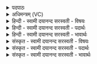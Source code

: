 <details><summary>पदपाठः</summary>

सीसे॑न। तन्त्र॑म्। मन॑सा। म॒नी॒षिणः॑। ऊ॒र्णा॒सू॒त्रेणेत्यू॑र्णाऽसू॒त्रेण॑। क॒वयः॑। व॒य॒न्ति॒। अ॒श्विना॑। य॒ज्ञम्। स॒वि॒ता। सर॑स्वती। इन्द्र॑स्य। रू॒पम्। वरु॑णः। भि॒ष॒ज्यन्। ८०।
</details>

<details><summary>अधिमन्त्रम् (VC)</summary>

- सविता देवता
- शङ्ख ऋषिः
- भुरिक्त्रिष्टुप्
- धैवतः
</details>

<details><summary>हिन्दी - स्वामी दयानन्द सरस्वती  - विषयः</summary>

विद्वानों के तुल्य अन्यों को भी आचरण करना चाहिये, इस विषय को अगले मन्त्र में कहा है ॥
</details>

<details><summary>हिन्दी - स्वामी दयानन्द सरस्वती  - पदार्थः</summary>

पदार्थान्वयभाषाः -  हे मनुष्यो ! जैसे (कवयः) विद्वान् (मनीषिणः) बुद्धिमान् लोग (सीसेन) सीसे के पात्र के समान कोमल (ऊर्णासूत्रेण) ऊन के सूत्र से कम्बल के तुल्य प्रयोजनसाधक (मनसा) अन्तःकरण से (तन्त्रम्) कुटुम्ब के धारण के समान यन्त्रकलाओं को (वयन्ति) रचते हैं, जैसे (सविता) अनेक विद्या-व्यवहारों में प्रेरणा करनेहारा पुरुष और (सरस्वती) उत्तम विद्यायुक्त स्त्री तथा (अश्विना) विद्याओं में व्याप्त पढ़ाने और उपदेश करनेहारे दो पुरुष (यज्ञम्) संगति=मेल करने योग्य व्यवहार को करते हैं, जैसे (भिषज्यन्) चिकित्सा की इच्छा करता हुआ (वरुणः) श्रेष्ठ पुरुष (इन्द्रस्य) परम ऐश्वर्य के (रूपम्) स्वरूप का विधान करता है, वैसे तुम भी किया करो ॥८० ॥
</details>

<details><summary>हिन्दी - स्वामी दयानन्द सरस्वती  - भावार्थः</summary>

भावार्थभाषाः -  इस मन्त्र में वाचकलुप्तोपमालङ्कार है। जैसे विद्वान् लोग अनेक धातु और साधन विशेषों से वस्त्रादि को बना के अपने कुटुम्ब का पालन करते हैं तथा पदार्थों के मेलरूप यज्ञ को कर पथ्य ओषधिरूप पदार्थों को देके रोगों से छुड़ाते और शिल्प-क्रियाओं से प्रयोजनों को सिद्ध करते हैं, वैसे अन्य लोग भी किया करें ॥८० ॥
</details>

<details><summary>संस्कृत - स्वामी दयानन्द सरस्वती  - विषयः</summary>

विद्वद्वदन्यैराचरणीयमित्याह ॥
</details>

<details><summary>संस्कृत - स्वामी दयानन्द सरस्वती  - पदार्थः</summary>

पदार्थान्वयभाषाः -  हे मनुष्याः ! यथा कवयो मनीषिणः सीसेनोर्णासूत्रेण मनसा तन्त्रं वयन्ति, यथा सविता सरस्वत्यश्विना च यज्ञं कुरुतो यथा भिषज्यन् वरुण इन्द्रस्य रूपं विदधाति, तथा यूयमप्याचरत ॥८० ॥
</details>

<details><summary>संस्कृत - स्वामी दयानन्द सरस्वती  - भावार्थः</summary>

भावार्थभाषाः -  अत्र वाचकलुप्तोपमालङ्कारः। यथा विद्वांसोऽनेकैर्धातुभिः साधनविशेषैर्वस्त्रादीनि निर्माय कुटुम्बं पालयन्ति, यज्ञं च कृत्वौषधानि च दत्त्वाऽरोगयन्ति, शिल्पक्रियाभिः प्रयोजनानि साध्नुवन्ति, तथाऽन्यैरप्यनुष्ठेयम् ॥८० ॥
</details>